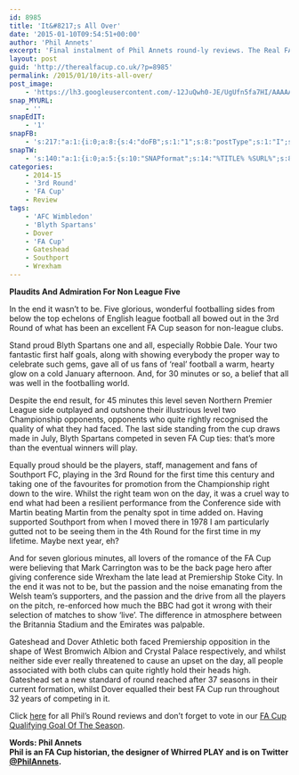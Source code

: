 ```yaml
---
id: 8985
title: 'It&#8217;s All Over'
date: '2015-01-10T09:54:51+00:00'
author: 'Phil Annets'
excerpt: 'Final instalment of Phil Annets round-ly reviews. The Real FA Cup is over for another year, all non league sides extinguished. Salut.'
layout: post
guid: 'http://therealfacup.co.uk/?p=8985'
permalink: /2015/01/10/its-all-over/
post_image:
    - 'https://lh3.googleusercontent.com/-12JuQwh0-JE/UgUfn5fa7HI/AAAAAAAACzg/EVU0pMU3Wr0/s720/TBIR1.jpg'
snap_MYURL:
    - ''
snapEdIT:
    - '1'
snapFB:
    - 's:217:"a:1:{i:0;a:8:{s:4:"doFB";s:1:"1";s:8:"postType";s:1:"I";s:10:"AttachPost";s:1:"2";s:10:"SNAPformat";s:15:"%EXCERPT% %URL%";s:9:"isAutoImg";s:1:"A";s:8:"imgToUse";s:0:"";s:9:"isAutoURL";s:1:"A";s:8:"urlToUse";s:0:"";}}";'
snapTW:
    - 's:140:"a:1:{i:0;a:5:{s:10:"SNAPformat";s:14:"%TITLE% %SURL%";s:8:"attchImg";s:1:"0";s:9:"isAutoImg";s:1:"A";s:8:"imgToUse";s:0:"";s:4:"doTW";i:0;}}";'
categories:
    - 2014-15
    - '3rd Round'
    - 'FA Cup'
    - Review
tags:
    - 'AFC Wimbledon'
    - 'Blyth Spartans'
    - Dover
    - 'FA Cup'
    - Gateshead
    - Southport
    - Wrexham
---
```


**Plaudits And Admiration For Non League Five**

In the end it wasn’t to be. Five glorious, wonderful footballing sides from below the top echelons of English league football all bowed out in the 3rd Round of what has been an excellent FA Cup season for non-league clubs.

Stand proud Blyth Spartans one and all, especially Robbie Dale. Your two fantastic first half goals, along with showing everybody the proper way to celebrate such gems, gave all of us fans of ‘real’ football a warm, hearty glow on a cold January afternoon. And, for 30 minutes or so, a belief that all was well in the footballing world.

Despite the end result, for 45 minutes this level seven Northern Premier League side outplayed and outshone their illustrious level two Championship opponents, opponents who quite rightly recognised the quality of what they had faced. The last side standing from the cup draws made in July, Blyth Spartans competed in seven FA Cup ties: that’s more than the eventual winners will play.

Equally proud should be the players, staff, management and fans of Southport FC, playing in the 3rd Round for the first time this century and taking one of the favourites for promotion from the Championship right down to the wire. Whilst the right team won on the day, it was a cruel way to end what had been a resilient performance from the Conference side with Martin beating Martin from the penalty spot in time added on. Having supported Southport from when I moved there in 1978 I am particularly gutted not to be seeing them in the 4th Round for the first time in my lifetime. Maybe next year, eh?

And for seven glorious minutes, all lovers of the romance of the FA Cup were believing that Mark Carrington was to be the back page hero after giving conference side Wrexham the late lead at Premiership Stoke City. In the end it was not to be, but the passion and the noise emanating from the Welsh team’s supporters, and the passion and the drive from all the players on the pitch, re-enforced how much the BBC had got it wrong with their selection of matches to show ‘live’. The difference in atmosphere between the Britannia Stadium and the Emirates was palpable.

Gateshead and Dover Athletic both faced Premiership opposition in the shape of West Bromwich Albion and Crystal Palace respectively, and whilst neither side ever really threatened to cause an upset on the day, all people associated with both clubs can quite rightly hold their heads high. Gateshead set a new standard of round reached after 37 seasons in their current formation, whilst Dover equalled their best FA Cup run throughout 32 years of competing in it.

Click [here](http://therealfacup.co.uk/?s=phil+annets) for all Phil’s Round reviews and don’t forget to vote in our [FA Cup Qualifying Goal Of The Season](http://therealfacup.co.uk/2015/01/03/goal-of-the-season/).

**Words: Phil Annets  
Phil is an FA Cup historian, the designer of Whirred PLAY and is on Twitter [@PhilAnnets](https://twitter.com/PhilAnnets).**